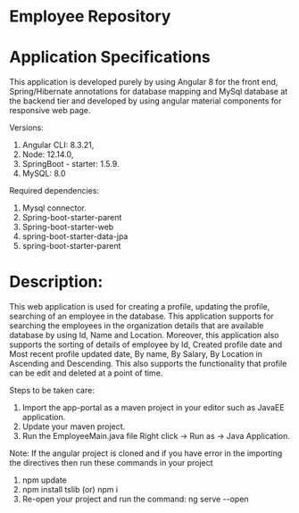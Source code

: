 # Employee Repository

# Application Specifications
This application is developed purely by using Angular 8 for the front end, Spring/Hibernate annotations for database mapping and MySql database at the backend tier and developed by using angular material components for responsive web page.

Versions:

1) Angular CLI: 8.3.21,
2) Node: 12.14.0,
3) SpringBoot - starter: 1.5.9.
4) MySQL: 8.0

Required dependencies:

1) Mysql connector.
2) Spring-boot-starter-parent
3) Spring-boot-starter-web
4) spring-boot-starter-data-jpa
5) spring-boot-starter-parent

# Description:
This web application is used for creating a profile, updating the profile, searching of an employee in the database. This application supports for searching the employees in the organization details that are available database by using Id, Name and Location. Moreover, this application also supports the sorting of details of employee by Id, Created profile date and Most recent profile updated date, By name, By Salary, By Location in Ascending and Descending. This also supports the functionality that profile can be edit and deleted at a point of time. 


Steps to be taken care:
1) Import the app-portal as a maven project in your editor such as JavaEE application.
2) Update your maven project.
3) Run the EmployeeMain.java file Right click -> Run as -> Java Application.

Note: If the angular project is cloned and if you have error in the importing the directives then run these commands in your project
1) npm update
2) npm install tslib (or) npm i
3) Re-open your project and run the command: ng serve --open
